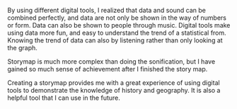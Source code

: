 By using different digital tools, I realized that data and sound can be combined perfectly, 
and data are not only be shown in the way of numbers or form. 
Data can also be shown to people through music. 
Digital tools make using data more fun, and easy to understand the trend of a statistical from. 
Knowing the trend of data can also by listening rather than only looking at the graph. 

Storymap is much more complex than doing the sonification, but I have gained so much sense of achievement after I finished the 
story map. 

Creating a storymap provides me with a great experience of using digital tools to demonstrate the knowledge of history and geography.
It is also a helpful tool that I can use in the future. 





